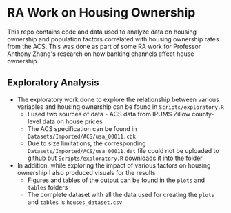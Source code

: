 # RA Work on Housing Ownership 
This repo contains code and data used to analyze data on housing ownership and population factors correlated with housing ownership rates from the ACS. This was done as part of some RA work for Professor Anthony Zhang's research on how banking channels affect house ownership. 

## Exploratory Analysis
* The exploratory work done to explore the relationship between various variables and housing ownership can be found in `Scripts/exploratory.R`
    * I used two sources of data - ACS data from IPUMS Zillow county-level data on house prices
    * The ACS specification can be found in `Datasets/Imported/ACS/usa_00011.cbk`
    * Due to size limitations, the corresponding `Datasets/Imported/ACS/usa_00011.dat` file could not be uploaded to github but `Scripts/exploratory.R` downloads it into the folder
* In addition, while exploring the impact of various factors on housing ownership I also produced visuals for the results
    * Figures and tables of the output can be found in the `plots` and `tables` folders
    * The complete dataset with all the data used for creating the `plots` and `tables` is `houses_dataset.csv`